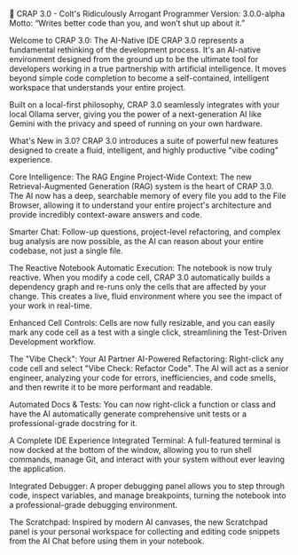 💩 CRAP 3.0 - Colt's Ridiculously Arrogant Programmer
Version: 3.0.0-alpha
Motto: “Writes better code than you, and won’t shut up about it.”

Welcome to CRAP 3.0: The AI-Native IDE
CRAP 3.0 represents a fundamental rethinking of the development process. It's an AI-native environment designed from the ground up to be the ultimate tool for developers working in a true partnership with artificial intelligence. It moves beyond simple code completion to become a self-contained, intelligent workspace that understands your entire project.

Built on a local-first philosophy, CRAP 3.0 seamlessly integrates with your local Ollama server, giving you the power of a next-generation AI like Gemini with the privacy and speed of running on your own hardware.

What's New in 3.0?
CRAP 3.0 introduces a suite of powerful new features designed to create a fluid, intelligent, and highly productive "vibe coding" experience.

Core Intelligence: The RAG Engine
Project-Wide Context: The new Retrieval-Augmented Generation (RAG) system is the heart of CRAP 3.0. The AI now has a deep, searchable memory of every file you add to the File Browser, allowing it to understand your entire project's architecture and provide incredibly context-aware answers and code.

Smarter Chat: Follow-up questions, project-level refactoring, and complex bug analysis are now possible, as the AI can reason about your entire codebase, not just a single file.

The Reactive Notebook
Automatic Execution: The notebook is now truly reactive. When you modify a code cell, CRAP 3.0 automatically builds a dependency graph and re-runs only the cells that are affected by your change. This creates a live, fluid environment where you see the impact of your work in real-time.

Enhanced Cell Controls: Cells are now fully resizable, and you can easily mark any code cell as a test with a single click, streamlining the Test-Driven Development workflow.

The "Vibe Check": Your AI Partner
AI-Powered Refactoring: Right-click any code cell and select "Vibe Check: Refactor Code". The AI will act as a senior engineer, analyzing your code for errors, inefficiencies, and code smells, and then rewrite it to be more performant and readable.

Automated Docs & Tests: You can now right-click a function or class and have the AI automatically generate comprehensive unit tests or a professional-grade docstring for it.

A Complete IDE Experience
Integrated Terminal: A full-featured terminal is now docked at the bottom of the window, allowing you to run shell commands, manage Git, and interact with your system without ever leaving the application.

Integrated Debugger: A proper debugging panel allows you to step through code, inspect variables, and manage breakpoints, turning the notebook into a professional-grade debugging environment.

The Scratchpad: Inspired by modern AI canvases, the new Scratchpad panel is your personal workspace for collecting and editing code snippets from the AI Chat before using them in your notebook.